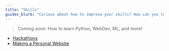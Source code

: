 ```yaml
---
title: "Skills"
guides_blurb: "Curious about how to improve your skills? How can you learn Python? What about hackathons? Read more in the skills section!"
---
```


> Coming soon: How to learn Python, WebDev, ML, and more!

- [Hackathons](/skills/hackathons)
- [Making a Personal Website](/skills/personal-website)
